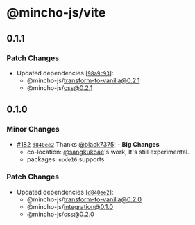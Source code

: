 # @mincho-js/vite

## 0.1.1

### Patch Changes

- Updated dependencies [[`98a9c93`](https://github.com/mincho-js/mincho/commit/98a9c9335f84407717cd5fd7d62ce6c6070af284)]:
  - @mincho-js/transform-to-vanilla@0.2.1
  - @mincho-js/css@0.2.1

## 0.1.0

### Minor Changes

- [#182](https://github.com/mincho-js/mincho/pull/182) [`d840ee2`](https://github.com/mincho-js/mincho/commit/d840ee2979fe23a0ddd97b9e182638b94ccf0d98) Thanks [@black7375](https://github.com/black7375)! - **Big Changes**
  - co-location: [@sangkukbae](https://github.com/sangkukbae)'s work, It's still experimental.
  - packages: `node16` supports

### Patch Changes

- Updated dependencies [[`d840ee2`](https://github.com/mincho-js/mincho/commit/d840ee2979fe23a0ddd97b9e182638b94ccf0d98)]:
  - @mincho-js/transform-to-vanilla@0.2.0
  - @mincho-js/integration@0.1.0
  - @mincho-js/css@0.2.0
